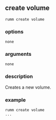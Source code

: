 ## create volume

```
rumm create volume
```

### options

```
none
```

### arguments

```
none
```

### description
Creates a new volume.

### example

```
rumm create volume
...
```